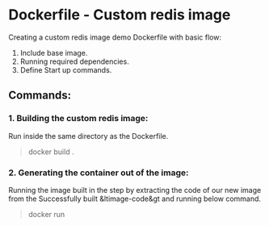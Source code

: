 # Dockerfile - Custom redis image

Creating a custom redis image demo Dockerfile with basic flow:

1. Include base image.
2. Running required dependencies.
3. Define Start up commands.

## Commands:

### 1. Building the custom redis image:
Run inside the same directory as the Dockerfile.
> docker build .

### 2. Generating the container out of the image:
Running the image built in the step by extracting the code of our new image from the Successfully built &ltimage-code&gt and running below command.
> docker run        <image-code>
